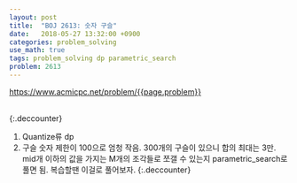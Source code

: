 ```yaml
---
layout: post
title:  "BOJ 2613: 숫자 구슬"
date:   2018-05-27 13:32:00 +0900
categories: problem_solving
use_math: true
tags: problem_solving dp parametric_search
problem: 2613
---
```


<a target="_blank" href="https://www.acmicpc.net/problem/{{page.problem}}">https://www.acmicpc.net/problem/{{page.problem}}</a><br/><br/>

{:.deccounter}
1. Quantize류 dp
2. 구슬 숫자 제한이 100으로 엄청 작음. 300개의 구슬이 있으니 합의 최대는 3만. mid개 이하의 값을 가지는 M개의 조각들로 쪼갤 수 있는지 parametric_search로 풀면 됨. 복습할땐 이걸로 풀어보자.
{:.deccounter}
